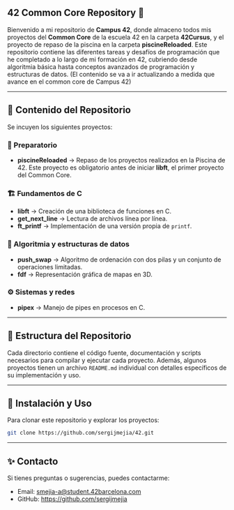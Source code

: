 ## 42 Common Core Repository 🚀

Bienvenido a mi repositorio de **Campus 42**, donde almaceno todos mis proyectos del **Common Core** de la escuela 42 en la carpeta **42Cursus**, y el proyecto de repaso de la piscina en la carpeta **piscineReloaded**. 
Este repositorio contiene las diferentes tareas y desafíos de programación que he completado a lo largo de mi formación en 42, cubriendo desde algoritmia básica hasta conceptos avanzados de programación y estructuras de datos.
(El contenido se va a ir actualizando a medida que avance en el common core de Campus 42)

---

## 📌 Contenido del Repositorio

Se incuyen los siguientes proyectos:

### 🏁 Preparatorio
- **piscineReloaded** → Repaso de los proyectos realizados en la Piscina de 42. Este proyecto es obligatorio antes de iniciar **libft**, el primer proyecto del Common Core.

### 🏗️ Fundamentos de C
- **libft** → Creación de una biblioteca de funciones en C.
- **get_next_line** → Lectura de archivos línea por línea.
- **ft_printf** → Implementación de una versión propia de `printf`.

### 🔢 Algoritmia y estructuras de datos
- **push_swap** → Algoritmo de ordenación con dos pilas y un conjunto de operaciones limitadas.
- **fdf** → Representación gráfica de mapas en 3D.

### ⚙️ Sistemas y redes
- **pipex** → Manejo de pipes en procesos en C.

---

## 📂 Estructura del Repositorio
Cada directorio contiene el código fuente, documentación y scripts necesarios para compilar y ejecutar cada proyecto. Además, algunos proyectos tienen un archivo `README.md` individual con detalles específicos de su implementación y uso.

---

## 🔧 Instalación y Uso
Para clonar este repositorio y explorar los proyectos:

```sh
git clone https://github.com/sergijmejia/42.git
```

---


## ✨ Contacto
Si tienes preguntas o sugerencias, puedes contactarme:
  - Email: smejia-a@student.42barcelona.com
  - GitHub: https://github.com/sergijmejia
